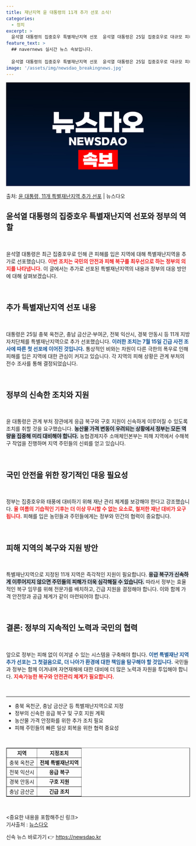 ```yaml
---
title: 재난지역 윤 대통령의 11개 추가 선포 소식!
categories:
  - 정치
excerpt: >
  윤석열 대통령의 집중호우 특별재난지역 선포  윤석열 대통령은 25일 집중호우로 대규모 피해가 발생한 충북 옥…
feature_text: >
  ## navernews 실시간 뉴스 속보입니다.

  윤석열 대통령의 집중호우 특별재난지역 선포  윤석열 대통령은 25일 집중호우로 대규모 피해가 발생한 충북 옥…
image: '/assets/img/newsdao_breakingnews.jpg'
---
```


![뉴스다오 속보](/assets/img/newsdao_breakingnews.jpg)

<p>출처: <a href="https://newsdao.kr/5034" rel="dofollow">윤 대통령, 11개 특별재난지역 추가 선포</a> | 뉴스다오</p>

<h2 data-ke-size="size26">윤석열 대통령의 집중호우 특별재난지역 선포와 정부의 역할</h2>

<p data-ke-size="size16">&nbsp;</p>

윤석열 대통령은 최근 집중호우로 인해 큰 피해를 입은 지역에 대해 특별재난지역을 추가로 선포했습니다. <b><span style="color: #ee2323;">이번 조치는 국민의 안전과 피해 복구를 최우선으로 하는 정부의 의지를 나타냅니다.</span></b>  이 글에서는 추가로 선포된 특별재난지역의 내용과 정부의 대응 방안에 대해 살펴보겠습니다.

<p data-ke-size="size16">&nbsp;</p>

<h2 data-ke-size="size26">추가 특별재난지역 선포 내용</h2>

<p data-ke-size="size16">&nbsp;</p>

대통령은 25일 충북 옥천군, 충남 금산군·부여군, 전북 익산시, 경북 안동시 등 11개 지방자치단체를 특별재난지역으로 추가 선포했습니다. <b><span style="color: #1a5490;">이러한 조치는 7월 15일 긴급 사전 조사에 따른 첫 선포에 이어진 것입니다.</span></b> 통상적인 비와는 차원이 다른 극한의 폭우로 인해 피해를 입은 지역에 대한 관심이 커지고 있습니다. 각 지역의 피해 상황은 관계 부처의 전수 조사를 통해 결정되었습니다. 

<p data-ke-size="size16">&nbsp;</p>

<h2 data-ke-size="size26">정부의 신속한 조치와 지원</h2>

<p data-ke-size="size16">&nbsp;</p>

윤 대통령은 관계 부처 장관에게 응급 복구와 구호 지원이 신속하게 이루어질 수 있도록 조치를 취할 것을 요구했습니다. <b><span style="background-color: #21538527;">농산물 가격 변동이 우려되는 상황에서 정부는 모든 역량을 집중해 미리 대비해야 합니다.</span></b> 농협경제지주 소매체인본부는 피해 지역에서 수해복구 작업을 진행하며 지역 주민들의 신뢰를 얻고 있습니다. 

<p data-ke-size="size16">&nbsp;</p>

<h2 data-ke-size="size26">국민 안전을 위한 장기적인 대응 필요성</h2>

<p data-ke-size="size16">&nbsp;</p>

정부는 집중호우와 태풍에 대비하기 위해 재난 관리 체계를 보강해야 한다고 강조했습니다. <b><span style="color: #ee2323;">올 여름의 기습적인 기후는 더 이상 무시할 수 없는 요소로, 철저한 재난 대비가 요구됩니다.</span></b> 피해를 입은 농민들과 주민들에게는 정부와 민간의 협력이 중요합니다. 

<p data-ke-size="size16">&nbsp;</p>

<h2 data-ke-size="size26">피해 지역의 복구와 지원 방안</h2>

<p data-ke-size="size16">&nbsp;</p>

특별재난지역으로 지정된 11개 지역은 즉각적인 지원이 필요합니다. <b><span style="background-color: #21538527;">응급 복구가 신속하게 이루어지지 않으면 주민들의 피해가 더욱 심각해질 수 있습니다.</span></b> 따라서 정부는 효율적인 복구 임무를 위해 전문가를 배치하고, 긴급 지원을 결정해야 합니다. 이와 함께 가격 안전망과 공급 체계가 같이 마련되어야 합니다.

<p data-ke-size="size16">&nbsp;</p>

<h2 data-ke-size="size26">결론: 정부의 지속적인 노력과 국민의 협력</h2>

<p data-ke-size="size16">&nbsp;</p>

앞으로 정부는 피해 없이 이겨낼 수 있는 시스템을 구축해야 합니다. <b><span style="color: #1a5490;">이번 특별재난 지역 추가 선포는 그 첫걸음으로, 더 나아가 환경에 대한 책임을 탐구해야 할 것입니다.</span></b> 국민들과 정부는 함께 이겨내며 자연재해에 대한 대비에 더 많은 노력과 자원을 투입해야 합니다. <b><span style="color: #ee2323;">지속가능한 복구와 안전관리 체계가 필요합니다.</span></b>

<p data-ke-size="size16">&nbsp;</p>

<hr />

<ul>
    <li>충북 옥천군, 충남 금산군 등 특별재난지역으로 지정</li>
    <li>정부의 신속한 응급 복구 및 구호 지원 계획</li>
    <li>농산물 가격 안정화를 위한 추가 조치 필요</li>
    <li>피해 주민들의 빠른 일상 회복을 위한 협력 중요성</li>
</ul>

<p data-ke-size="size16">&nbsp;</p>

<table style="width: 100%;" border="1">
    <tbody>
        <tr>
            <td style="text-align: center; height: 17px;"><b>지역</b></td>
            <td style="text-align: center; height: 17px;"><b>지정조치</b></td>
        </tr>
        <tr>
            <td style="text-align: center; height: 17px;">충북 옥천군</td>
            <td style="text-align: center; height: 17px;"><b>전체 특별재난지역</b></td>
        </tr>
        <tr>
            <td style="text-align: center; height: 17px;">전북 익산시</td>
            <td style="text-align: center; height: 17px;"><b>응급 복구</b></td>
        </tr>
        <tr>
            <td style="text-align: center; height: 17px;">경북 안동시</td>
            <td style="text-align: center; height: 17px;"><b>구호 지원</b></td>
        </tr>
        <tr>
            <td style="text-align: center; height: 17px;">충남 금산군</td>
            <td style="text-align: center; height: 17px;"><b>긴급 조치</b></td>
        </tr>
    </tbody>
</table>

<p data-ke-size="size16">&nbsp;</p>

<중요한 내용을 포함해주신 링크>  
기사출처 : <a href="https://newsdao.kr/5034">뉴스다오</a> 

신속 뉴스 바로가기 👉 <a href="https://newsdao.kr" rel="dofollow">https://newsdao.kr</a>


